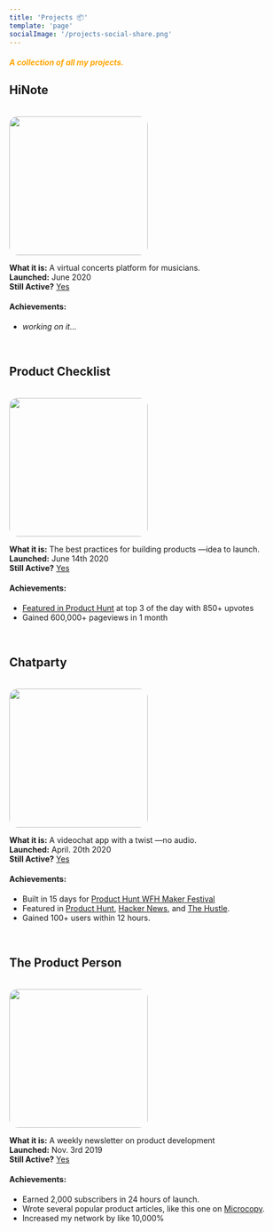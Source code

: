 ```yaml
---
title: 'Projects 📦'
template: 'page'
socialImage: '/projects-social-share.png'
---
```


#### <span style="color:orange">**_A collection of all my projects._**</span>

<!-- HINOTE -->

## HiNote

<br>
<img src="https://i.ibb.co/DrS0Mpd/Stripe-Logo-transparent.png" style="border-radius:15px" height="250px">

**What it is:** A virtual concerts platform for musicians. <br>
**Launched:** June 2020 <br>
**Still Active?** [Yes](https://hinote.live)

#### Achievements:

- _working on it..._

<br>

<!-- PRODUCT CHECKLIST -->

## Product Checklist

<br>
<img src="https://i.ibb.co/z4TzRXj/pc-logo.png" style="border-radius:15px" height="250px">

**What it is:** The best practices for building products —idea to launch. <br>
**Launched:** June 14th 2020 <br>
**Still Active?** [Yes](https://productchecklist.co)

#### Achievements:

- [Featured in Product Hunt](https://www.producthunt.com/posts/product-checklist) at top 3 of the day with 850+ upvotes
- Gained 600,000+ pageviews in 1 month

<br>

<!-- CHATPARTY -->

## Chatparty

<br>
<img src="https://i.ibb.co/rm0tyQb/ph-thumbnail.png" style="border-radius:15px" height="250px">

**What it is:** A videochat app with a twist —no audio. <br>
**Launched:** April. 20th 2020 <br>
**Still Active?** [Yes](https://chatparty.co)

#### Achievements:

- Built in 15 days for [Product Hunt WFH Maker Festival](https://www.producthunt.com/makers-festival/wfh)
- Featured in [Product Hunt](https://www.producthunt.com/posts/chatparty), [Hacker News](https://news.ycombinator.com/item?id=22916158), and [The Hustle](https://thehustle.co/04212020-silicon-valley-clubhouse/).
- Gained 100+ users within 12 hours.

<br>

<!-- THE PRODUCT PERSON -->

## The Product Person

<br>
<img src="https://i.ibb.co/D4bQwHf/The-Product-Person-Logo.png" style="border-radius:15px" height="250px">

**What it is:** A weekly newsletter on product development <br>
**Launched:** Nov. 3rd 2019 <br>
**Still Active?** [Yes](https://theproductperson.com)

#### Achievements:

- Earned 2,000 subscribers in 24 hours of launch.
- Wrote several popular product articles, like this one on [Microcopy](https://twitter.com/antdke/status/1263130017598406657?s=20).
- Increased my network by like 10,000%
